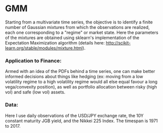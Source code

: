 # GMM

Starting from a multivariate time series, the objective is to identify a finite number of Gaussian mixtures from which the observations are realized, each one corresponding to a "regime" or market state. Here the parameters of the mixtures are obtained using sklearn's implementation of the Expectation Maximization algorithm (details here: http://scikit-learn.org/stable/modules/mixture.html). 

### Application to Finance: ### 

Armed with an idea of the PDFs behind a time series, one can make better informed decisions about things like hedging (ex: moving from a low volatility regime to a high volatility regime would all else equal favour a long vega/convexity position), as well as portfolio allocation between risky (high vol) and safe (low vol) assets.

### Data: ###
Here I use daily observations of the USD/JPY exchange rate, the 10Y constant maturity JGB yield, and the Nikkei 225 Index.
The timespan is 1971 to 2017.
